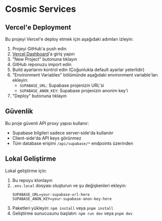 # Cosmic Services

## Vercel'e Deployment

Bu projeyi Vercel'e deploy etmek için aşağıdaki adımları izleyin:

1. Projeyi GitHub'a push edin
2. [Vercel Dashboard](https://vercel.com/dashboard)'a giriş yapın
3. "New Project" butonuna tıklayın
4. GitHub reponuzu import edin
5. Build ayarlarını kontrol edin (Çoğunlukla default ayarlar yeterlidir)
6. "Environment Variables" bölümünde aşağıdaki environment variable'ları ekleyin:
   - `SUPABASE_URL`: Supabase projenizin URL'si
   - `SUPABASE_ANON_KEY`: Supabase projenizin anonim key'i
7. "Deploy" butonuna tıklayın

## Güvenlik

Bu proje güvenli API proxy yapısı kullanır:
- Supabase bilgileri sadece server-side'da kullanılır
- Client-side'da API keys görünmez
- Tüm database erişimi `/api/supabase/*` endpoints üzerinden

## Lokal Geliştirme

Lokal geliştirme için:

1. Bu repoyu klonlayın
2. `.env.local` dosyası oluşturun ve şu değişkenleri ekleyin:
   ```
   SUPABASE_URL=your-supabase-url-here
   SUPABASE_ANON_KEY=your-supabase-anon-key-here
   ```
3. Paketleri yükleyin: `npm install` veya `pnpm install`
4. Geliştirme sunucusunu başlatın: `npm run dev` veya `pnpm dev` 
